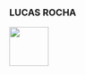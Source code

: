 ### LUCAS ROCHA


<div id="redes">
  <a href="https://www.linkedin.com/in/lucas-rocha-382969241/"><img width="70" src="https://cdn.icon-icons.com/icons2/2699/PNG/512/linkedin_logo_icon_171224.png"><a>
</div><!-- REDES-->

<!--
**lcrochaDEV/lcrochaDEV** is a ✨ _special_ ✨ repository because its `README.md` (this file) appears on your GitHub profile.

Here are some ideas to get you started:

- 🔭 I’m currently working on ...
- 🌱 I’m currently learning ...
- 👯 I’m looking to collaborate on ...
- 🤔 I’m looking for help with ...
- 💬 Ask me about ...
- 📫 How to reach me: ...
- 😄 Pronouns: ...
- ⚡ Fun fact: ...
-->
